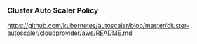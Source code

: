 ### Cluster Auto Scaler Policy

https://github.com/kubernetes/autoscaler/blob/master/cluster-autoscaler/cloudprovider/aws/README.md
